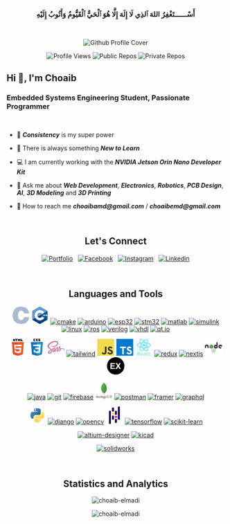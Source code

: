 <br />

<h3 align="center">أَسْــــــتَغْفِرُ اللهَ ٱلذِي لَا إِلَهَ إِلَّا هُوَ ٱلْحَيُّ ٱلْقَيُّومُ وَأَتُوبُ إِلَيْهِ</h3>

<br />

<div align="center">

![Github Profile Cover](https://github.com/user-attachments/assets/3be2dc72-4a25-4601-97c0-b62abc96b4f1)

</div>

<div align="center">

![Profile Views](https://komarev.com/ghpvc/?username=choaib-elmadi&label=Profile%20Views&color=8800dd&style=flat&abbreviated=0) ![Public Repos](https://img.shields.io/badge/Public_Repos-100-2bd729) ![Private Repos](https://img.shields.io/badge/Private_Repos-13-fb151a)

</div>

<h2 align="left">Hi 👋, I'm Choaib</h2>

<h3 align="left">Embedded Systems Engineering Student, Passionate Programmer</h3>

<br />

- 🚀 **_Consistency_** is my super power

- 📌 There is always something **_New to Learn_**

- 💻 I am currently working with the **_NVIDIA Jetson Orin Nano Developer Kit_**

- 💬 Ask me about **_Web Development_**, **_Electronics_**, **_Robotics_**, **_PCB Design_**, **_AI_**, **_3D Modeling_** and **_3D Printing_**

- 📧 How to reach me **_choaibamd@gmail.com_** / **_choaibemd@gmail.com_**

<br />

## <div align="center">Let's Connect</div>

<p align="center">
<a href="https://elmadichoaib.vercel.app/" target="_blank"><img align="center" src="https://github.com/user-attachments/assets/b67c5a4f-8585-4b96-ac5b-cd15452f19bf" alt="Portfolio" height="32" width="32" /></a> &nbsp; <a href="https://fb.com/choaib.ce" target="_blank"><img align="center" src="https://raw.githubusercontent.com/rahuldkjain/github-profile-readme-generator/master/src/images/icons/Social/facebook.svg" alt="Facebook" height="32" width="32" /></a> &nbsp; <a href="https://instagram.com/choaib_elmadi" target="_blank"><img align="center" src="https://raw.githubusercontent.com/rahuldkjain/github-profile-readme-generator/master/src/images/icons/Social/instagram.svg" alt="Instagram" height="32" width="32" /></a> &nbsp; <a href="https://linkedin.com/in/choaib-elmadi" target="_blank"><img align="center" src="https://raw.githubusercontent.com/rahuldkjain/github-profile-readme-generator/master/src/images/icons/Social/linked-in-alt.svg" alt="Linkedin" height="32" width="32" /></a>
</p>

<br />

## <div align="center">Languages and Tools</div>

<!-- EMBEDDED SYSTEMS / ELECTRONICS / ROBOTICS -->
<p align="center">
<a href="https://cprogramming.com/" target="_blank" rel="noreferrer"><img src="https://raw.githubusercontent.com/devicons/devicon/master/icons/c/c-original.svg" alt="c" width="40" height="40" /></a> <a href="https://w3schools.com/cpp/" target="_blank" rel="noreferrer"><img src="https://raw.githubusercontent.com/devicons/devicon/master/icons/cplusplus/cplusplus-original.svg" alt="cplusplus" width="40" height="40" /></a> <a href="https://cmake.org/" target="_blank" rel="noreferrer"><img src="https://upload.wikimedia.org/wikipedia/commons/thumb/1/13/Cmake.svg/2048px-Cmake.svg.png" alt="cmake" width="40" height="40" /></a> <a href="https://arduino.cc/" target="_blank" rel="noreferrer"><img src="https://cdn.worldvectorlogo.com/logos/arduino-1.svg" alt="arduino" width="40" height="40" /></a> <a href="https://espressif.com/en/products/socs/esp32" target="_blank" rel="noreferrer"><img src="https://cdn-images-1.medium.com/max/278/1*f5X-ZCG4vlJ7V5W7KPBicg@2x.png" alt="esp32" width="40" height="40" /></a> <a href="https://st.com/content/st_com/en.html/" target="_blank" rel="noreferrer"><img src="https://github.com/user-attachments/assets/262cac43-30aa-45c9-99d5-d45c4283ffbc" alt="stm32" width="40" height="40" /></a> <a href="https://mathworks.com/" target="_blank" rel="noreferrer"><img src="https://upload.wikimedia.org/wikipedia/commons/2/21/Matlab_Logo.png" alt="matlab" width="40" height="40" /></a> <a href="https://mathworks.com/products/simulink.html/" target="_blank" rel="noreferrer"><img src="https://upload.wikimedia.org/wikipedia/commons/3/36/Simulink_Logo_%28non-wordmark%29.png" alt="simulink" width="40" height="40" /></a> <a href="https://linux.com/what-is-linux/" target="_blank" rel="noreferrer"><img src="https://github.com/rahuldkjain/github-profile-readme-generator/blob/master/src/images/icons/Other/linux.svg" alt="linux" width="40" height="40" /></a> <a href="https://ros.org/" target="_blank" rel="noreferrer"><img src="https://upload.wikimedia.org/wikipedia/commons/thumb/1/15/Robot_Operating_System_logo.svg/2048px-Robot_Operating_System_logo.svg.png" alt="ros" width="40" height="40" /></a> <a href="https://github.com/Choaib-ELMADI/getting-started-with-verilog" target="_blank" rel="noreferrer"><img src="https://github.com/user-attachments/assets/c9090408-4c61-4d47-8f4f-6d1ca61e519c" alt="verilog" width="40" height="40" /></a> <a href="https://github.com/Choaib-ELMADI/getting-started-with-vhdl" target="_blank" rel="noreferrer"><img src="https://github.com/user-attachments/assets/42494379-55c7-485f-8715-37e23526f5c4" alt="vhdl" width="40" height="40" /></a> <a href="https://qt.io/" target="_blank" rel="noreferrer"><img src="https://upload.wikimedia.org/wikipedia/commons/0/0b/Qt_logo_2016.svg" alt="qt.io" width="40" height="40" /></a>
</p>

<!-- WEB DEVELOPMENT -->
<p align="center">
<a href="https://w3.org/html/" target="_blank" rel="noreferrer"><img src="https://raw.githubusercontent.com/devicons/devicon/master/icons/html5/html5-original-wordmark.svg" alt="html5" width="40" height="40" /></a> <a href="https://w3schools.com/css/" target="_blank" rel="noreferrer"><img src="https://raw.githubusercontent.com/devicons/devicon/master/icons/css3/css3-original-wordmark.svg" alt="css3" width="40" height="40" /></a> <a href="https://sass-lang.com" target="_blank" rel="noreferrer"><img src="https://raw.githubusercontent.com/devicons/devicon/master/icons/sass/sass-original.svg" alt="sass" width="40" height="40" /></a> <a href="https://tailwindcss.com/" target="_blank" rel="noreferrer"><img src="https://github.com/user-attachments/assets/b409de60-40c9-437b-b978-795d176e463e" alt="tailwind" width="40" height="40" /></a> <a href="https://developer.mozilla.org/en-US/docs/Web/JavaScript" target="_blank" rel="noreferrer"><img src="https://raw.githubusercontent.com/devicons/devicon/master/icons/javascript/javascript-original.svg" alt="javascript" width="40" height="40" /></a> <a href="https://typescriptlang.org/" target="_blank" rel="noreferrer"><img src="https://raw.githubusercontent.com/devicons/devicon/master/icons/typescript/typescript-original.svg" alt="typescript" width="40" height="40" /></a> <a href="https://reactjs.org/" target="_blank" rel="noreferrer"><img src="https://raw.githubusercontent.com/devicons/devicon/master/icons/react/react-original-wordmark.svg" alt="react" width="40" height="40" /></a> <a href="https://redux.js.org/" target="_blank" rel="noreferrer"><img src="https://github.com/rahuldkjain/github-profile-readme-generator/blob/master/src/images/icons/FrontendDevelopment/redux.svg" alt="redux" width="40" height="40" /></a> <a href="https://nextjs.org/" target="_blank" rel="noreferrer"><img src="https://img.icons8.com/fluent-systems-regular/200/nextjs.png" alt="nextjs" width="40" height="40" /></a> <a href="https://nodejs.org" target="_blank" rel="noreferrer"><img src="https://raw.githubusercontent.com/devicons/devicon/master/icons/nodejs/nodejs-original-wordmark.svg" alt="nodejs" width="40" height="40" /></a> <a href="https://expressjs.com/" target="_blank" rel="noreferrer"><img src="https://github.com/rahuldkjain/github-profile-readme-generator/blob/master/src/images/icons/BackendDevelopment/express.svg" alt="expressjs" width="40" height="40" /></a>
<p>

<!-- TOOLS / DB -->
<p align="center">
<a href="https://java.com/en/" target="_blank" rel="noreferrer"><img src="https://github.com/rahuldkjain/github-profile-readme-generator/blob/master/src/images/icons/ProgrammingLanguages/java.svg" alt="java" width="40" height="40" /></a> <a href="https://git-scm.com/" target="_blank" rel="noreferrer"><img src="https://vectorlogo.zone/logos/git-scm/git-scm-icon.svg" alt="git" width="40" height="40" /></a> <a href="https://firebase.google.com/" target="_blank" rel="noreferrer"><img src="https://cdn.iconscout.com/icon/free/png-256/free-firebase-logo-icon-download-in-svg-png-gif-file-formats--technology-social-media-company-brand-vol-3-pack-logos-icons-2944871.png?f=webp" alt="firebase" width="40" height="40" /></a> <a href="https://mongodb.com/" target="_blank" rel="noreferrer"><img src="https://raw.githubusercontent.com/devicons/devicon/master/icons/mongodb/mongodb-original-wordmark.svg" alt="mongodb" width="40" height="40" /></a> <a href="https://postman.com" target="_blank" rel="noreferrer"><img src="https://cdn.iconscout.com/icon/free/png-256/free-postman-logo-icon-download-in-svg-png-gif-file-formats--technology-social-media-company-brand-vol-5-pack-logos-icons-2945092.png?f=webp&w=256" alt="postman" width="40" height="40" /></a> <a href="https://framer.com/" target="_blank" rel="noreferrer"><img src="https://vectorlogo.zone/logos/framer/framer-icon.svg" alt="framer" width="40" height="40" /></a> <a href="https://graphql.org" target="_blank" rel="noreferrer"><img src="https://vectorlogo.zone/logos/graphql/graphql-icon.svg" alt="graphql" width="40" height="40" /></a>
</p>

<!-- PYTHON / AI / ML -->
<p align="center">
<a href="https://python.org" target="_blank" rel="noreferrer"><img src="https://raw.githubusercontent.com/devicons/devicon/master/icons/python/python-original.svg" alt="python" width="40" height="40" /></a> <a href="https://djangoproject.com/" target="_blank" rel="noreferrer"><img src="https://cdn.worldvectorlogo.com/logos/django.svg" alt="django" width="40" height="40" /></a> <a href="https://opencv.org/" target="_blank" rel="noreferrer"><img src="https://vectorlogo.zone/logos/opencv/opencv-icon.svg" alt="opencv" width="40" height="40" /></a> <a href="https://pandas.pydata.org/" target="_blank" rel="noreferrer"><img src="https://raw.githubusercontent.com/devicons/devicon/2ae2a900d2f041da66e950e4d48052658d850630/icons/pandas/pandas-original.svg" alt="pandas" width="40" height="40" /></a> <a href="https://tensorflow.org" target="_blank" rel="noreferrer"><img src="https://vectorlogo.zone/logos/tensorflow/tensorflow-icon.svg" alt="tensorflow" width="40" height="40" /></a> <a href="https://scikit-learn.org/stable/" target="_blank" rel="noreferrer"><img src="https://github.com/rahuldkjain/github-profile-readme-generator/blob/master/src/images/icons/AIML/scikit.svg" alt="scikit-learn" width="40" height="40" /></a>
</p>

<!-- PCB DESIGN -->
<p align="center">
<a href="https://altium.com/altium-designer" target="_blank" rel="noreferrer"><img src="https://cdn.sanity.io/images/0hdzqj39/production/3c6747b52143a9a0725c0901be3a9101f5d42cbb-288x288.png" alt="altium-designer" width="40" height="40" /></a> <a href="https://kicad.org/" target="_blank" rel="noreferrer"><img src="https://avatars.githubusercontent.com/u/3374914?s=280&v=4" alt="kicad" width="40" height="40" /></a>
</p>

<!-- 3D DESIGN / 3D PRINTING -->
<p align="center">
<a href="https://solidworks.com/" target="_blank" rel="noreferrer"><img src="https://github.com/rahuldkjain/github-profile-readme-generator/blob/master/src/images/icons/Software/solidworks.svg" alt="solidworks" width="40" height="40" /></a>
</p>

<br />

## <div align="center">Statistics and Analytics</div>

<p align="center"><img src="https://github-readme-stats.vercel.app/api/top-langs?username=choaib-elmadi&locale=en&layout=compact&langs_count=8" alt="choaib-elmadi" /></p>
<p align="center"><img src="https://github-readme-stats.vercel.app/api?username=choaib-elmadi&show_icons=true&locale=en&rank_icon=github" alt="choaib-elmadi" /></p>

</div>

<!-- MY ASSETS -->
<!-- ![rounded-me]       (https://github.com/user-attachments/assets/b67c5a4f-8585-4b96-ac5b-cd15452f19bf) -->
<!-- ![tailwindcss-icon] (https://github.com/user-attachments/assets/b409de60-40c9-437b-b978-795d176e463e) -->
<!-- ![stm32-logo]       (https://github.com/user-attachments/assets/262cac43-30aa-45c9-99d5-d45c4283ffbc) -->
<!-- ![verilog]          (https://github.com/user-attachments/assets/c9090408-4c61-4d47-8f4f-6d1ca61e519c) -->
<!-- ![vhdl-icon-lg]     (https://github.com/user-attachments/assets/42494379-55c7-485f-8715-37e23526f5c4) -->
